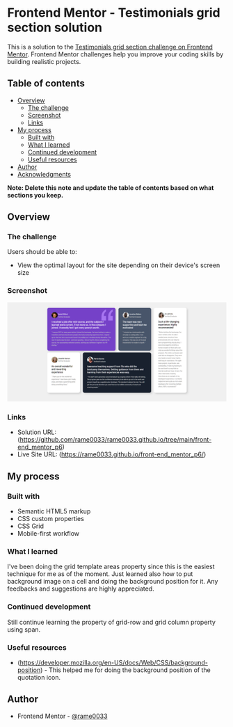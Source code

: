 # Frontend Mentor - Testimonials grid section solution

This is a solution to the [Testimonials grid section challenge on Frontend Mentor](https://www.frontendmentor.io/challenges/testimonials-grid-section-Nnw6J7Un7). Frontend Mentor challenges help you improve your coding skills by building realistic projects. 

## Table of contents

- [Overview](#overview)
  - [The challenge](#the-challenge)
  - [Screenshot](#screenshot)
  - [Links](#links)
- [My process](#my-process)
  - [Built with](#built-with)
  - [What I learned](#what-i-learned)
  - [Continued development](#continued-development)
  - [Useful resources](#useful-resources)
- [Author](#author)
- [Acknowledgments](#acknowledgments)

**Note: Delete this note and update the table of contents based on what sections you keep.**

## Overview

### The challenge

Users should be able to:

- View the optimal layout for the site depending on their device's screen size

### Screenshot

![Alt text](image.png)

### Links

- Solution URL: (https://github.com/rame0033/rame0033.github.io/tree/main/front-end_mentor_p6)
- Live Site URL: (https://rame0033.github.io/front-end_mentor_p6/)

## My process

### Built with

- Semantic HTML5 markup
- CSS custom properties
- CSS Grid
- Mobile-first workflow

### What I learned

I've been doing the grid template areas property since this is the easiest technique for me as of the moment. Just learned also how to put background image on a cell and doing the background position for it. Any feedbacks and suggestions are highly appreciated.

### Continued development
 Still continue learning the property of grid-row and grid column property using span.

### Useful resources

- (https://developer.mozilla.org/en-US/docs/Web/CSS/background-position) - This helped me for doing the background position of the quotation icon.

## Author
- Frontend Mentor - [@rame0033](https://www.frontendmentor.io/profile/rame0033)
